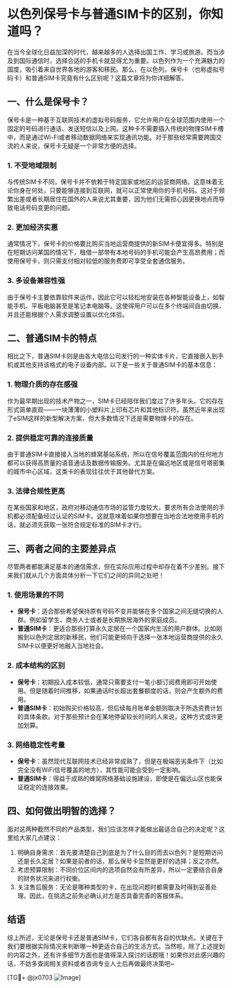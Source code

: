# 以色列保号卡与普通SIM卡的区别，你知道吗？

在当今全球化日益加深的时代，越来越多的人选择出国工作、学习或旅游。而当涉及到国际通信时，选择合适的手机卡就显得尤为重要。以色列作为一个充满魅力的国度，吸引着来自世界各地的游客和移民。那么，在以色列，保号卡（也称虚拟号码卡）和普通SIM卡究竟有什么区别呢？这篇文章将为你详细解答。

## 一、什么是保号卡？

保号卡是一种基于互联网技术的虚拟号码服务，它允许用户在全球范围内使用一个固定的号码进行通话、发送短信以及上网。这种卡不需要插入传统的物理SIM卡槽中，而是通过Wi-Fi或者移动数据网络来实现通讯功能。对于那些经常需要跨国交流的人来说，保号卡无疑是一个非常方便的选择。

### 1. 不受地域限制
与传统SIM卡不同，保号卡并不依赖于特定国家或地区的运营商网络。这意味着无论你身在何处，只要能够连接到互联网，就可以正常使用你的手机号码。这对于频繁出差或者长期居住在国外的人来说尤其重要，因为他们无需担心因更换地点而导致电话号码变更的问题。

### 2. 更加经济实惠
通常情况下，保号卡的价格要比购买当地运营商提供的新SIM卡便宜得多。特别是在短期访问某国的情况下，租借一部带有本地号码的手机可能会产生高昂费用；而使用保号卡，则只需支付相对较低的服务费即可享受全套通信服务。

### 3. 多设备兼容性强
由于保号卡主要依靠软件来运作，因此它可以轻松地安装在各种智能设备上，如智能手机、平板电脑甚至是笔记本电脑等。这使得用户可以在多个终端间自由切换，并且还能根据个人需求调整设置以优化体验。

## 二、普通SIM卡的特点

相比之下，普通SIM卡则是由各大电信公司发行的一种实体卡片，它直接嵌入到手机或其他支持该格式的电子设备内部。以下是一些关于普通SIM卡的基本信息：

### 1. 物理介质的存在感强
作为最早期出现的技术产物之一，SIM卡已经陪伴我们度过了许多年头。它的存在形式简单直观——一块薄薄的小塑料片上印有芯片和其他标识符。虽然近年来出现了eSIM这样的新型解决方案，但大多数情况下还是需要物理卡的存在。

### 2. 提供稳定可靠的连接质量
由于普通SIM卡直接接入当地的蜂窝基站系统，所以在信号覆盖范围内的任何地方都可以获得高质量的语音通话及数据传输服务。尤其是在偏远地区或是信号塔密集的城市中心区域，这类卡的表现往往优于其他替代方案。

### 3. 法律合规性更高
在某些国家和地区，政府对移动通信市场的监管力度较大，要求所有合法使用的手机都必须配备经过认证的SIM卡。这就意味着如果你想要在当地合法地使用手机的话，就必须先获取一张符合规定标准的SIM卡才行。

## 三、两者之间的主要差异点

尽管两者都能满足基本的通信需求，但在实际应用过程中却存在着不少差别。接下来我们就从几个方面具体分析一下它们之间的异同之处吧！

### 1. 使用场景的不同
- **保号卡**：适合那些希望保持原有号码不变并能够在多个国家之间无缝切换的人群。例如留学生、商务人士或者是长期旅居海外的家庭成员。
- **普通SIM卡**：更适合那些打算永久定居在一个国家内生活的用户群体。比如刚搬到以色列定居的新移民，他们可能更倾向于选择一张本地运营商提供的永久SIM卡以便更好地融入当地社会。

### 2. 成本结构的区别
- **保号卡**：初期投入成本较低，通常只需要支付一笔小额订阅费用即可开始使用。但是随着时间推移，如果通话时长超出套餐额度的话，则会产生额外的费用。
- **普通SIM卡**：初始购买价格较高，但后续每月账单金额则取决于所选资费计划的具体条款。对于那些预计会在某地停留较长时间的人来说，这种方式或许更加划算。

### 3. 网络稳定性考量
- **保号卡**：虽然现代互联网技术已经非常成熟了，但是在极端恶劣条件下（比如完全没有WiFi信号覆盖的地方），其性能可能会受到一定影响。
- **普通SIM卡**：得益于成熟的蜂窝网络基础设施建设，即使是在偏远山区也能保证稳定的连接效果。

## 四、如何做出明智的选择？

面对这两种截然不同的产品类型，我们应该怎样才能做出最适合自己的决定呢？这里给大家几点建议：

1. 明确自身需求：首先要清楚自己到底是为了什么目的而去以色列？是短期访问还是长久定居？如果是前者的话，那么保号卡显然是更好的选择；反之亦然。
2. 考虑预算限制：不同价位区间内的选项自然会有所差异，所以一定要结合自身的财务状况来进行权衡。
3. 关注售后服务：无论是哪种类型的卡，在出现问题时都需要及时得到妥善处理。因此，在挑选之前务必确认对方是否具备完善的客服体系。

## 结语

综上所述，无论是保号卡还是普通SIM卡，它们各自都有各自的优缺点。关键在于我们要根据实际情况来判断哪一种更适合自己的生活方式。当然啦，除了上述提到的内容之外，还有许多细节方面也是值得深入探讨的话题哦！如果你对此感兴趣的话，不妨多查阅相关资料或者咨询专业人士后再做最终决策吧~

[TG💪+ @jx0703 ![Image](https://github.com/user-attachments/assets/dbca1d08-cadb-493c-b0ec-ad6f7a83f270)]